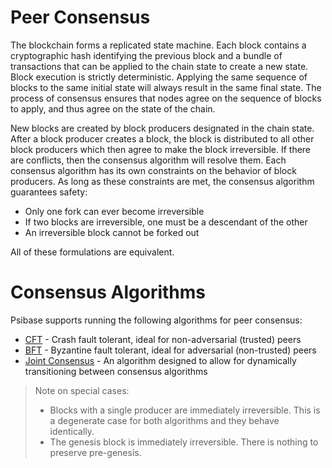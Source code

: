 # Peer Consensus

The blockchain forms a replicated state machine. Each block contains a cryptographic hash identifying the previous block and a bundle of transactions that can be applied to the chain state to create a new state. Block execution is strictly deterministic. Applying the same sequence of blocks to the same initial state will always result in the same final state. The process of consensus ensures that nodes agree on the sequence of blocks to apply, and thus agree on the state of the chain.

New blocks are created by block producers designated in the chain state. After a block producer creates a block, the block is distributed to all other block producers which then agree to make the block irreversible. If there are conflicts, then the consensus algorithm will resolve them. Each consensus algorithm has its own constraints on the behavior of block producers. As long as these constraints are met, the consensus algorithm guarantees safety:
- Only one fork can ever become irreversible
- If two blocks are irreversible, one must be a descendant of the other
- An irreversible block cannot be forked out

All of these formulations are equivalent.

# Consensus Algorithms

Psibase supports running the following algorithms for peer consensus:

- [CFT](cft.md) - Crash fault tolerant, ideal for non-adversarial (trusted) peers
- [BFT](bft.md) - Byzantine fault tolerant, ideal for adversarial (non-trusted) peers
- [Joint Consensus](joint-consensus.md) - An algorithm designed to allow for dynamically transitioning between consensus algorithms

> Note on special cases: 
> * Blocks with a single producer are immediately irreversible. This is a degenerate case for both algorithms and they behave identically.
> * The genesis block is immediately irreversible. There is nothing to preserve pre-genesis.
